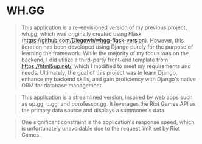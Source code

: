 # WH.GG 

>This application is a re-envisioned version of my previous project, wh.gg, which was originally created using Flask (https://github.com/Diegowh/whgg-flask-version). However, this iteration has been developed using Django purely for the purpose of learning the framework. While the majority of my focus was on the backend, I did utilize a third-party front-end template from https://html5up.net/, which I modified to meet my requirements and needs. Ultimately, the goal of this project was to learn Django, enhance my backend skills, and gain proficiency with Django's native ORM for database management.

>This application is a streamlined version, inspired by web apps such as op.gg, u.gg, and porofessor.gg. It leverages the Riot Games API as the primary data source and displays a summoner's data.

>One significant constraint is the application's response speed, which is unfortunately unavoidable due to the request limit set by Riot Games.

